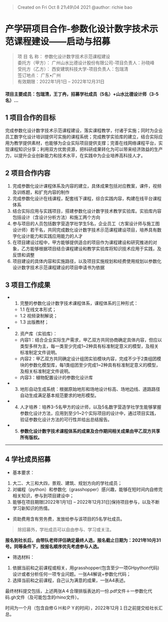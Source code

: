 > Created on Fri Oct  8 21\49\04 2021 @author: richie bao

# 产学研项目合作-参数化设计数字技术示范课程建设——启动与招募

> 项 目 名 称： 参数化设计数字技术示范课程建设\
委托方（甲方）： 广州山水比德设计股份有限公司-项目负责人：孙晓峰\
受托方（乙方）：    西安建筑科技大学-项目负责人：包瑞清    
签订地点：             广东•广州                 
有效期限：2022年1月1日 – 2022年12月31日

#### 项目主要成员：包瑞清，王丁冉，招募学社成员（5名）+山水比德设计师（3-5名）...

## 1 项目合作的目标

完成参数化设计数字技术示范课程建设，落实课程教学，付诸于实施；同时为企业员工数字化设计培训提供可实施的课程系统；完成教学实验库的建立，结合实际应用为教学提供素材，也能够为企业实际项目提供支撑；完善在线网络课程平台，实现课程知识分享；利用双方优势资源，把科研成果转化为可以带来经济效益的生产力，以提升企业创新能力和技术水平，在实践中为企业培养高科技人才。

## 2 项目合作内容
1. 完成参数化设计课程体系及内容的建立，具体成果包括对应教案，课件，视频及训练题，和扩充内容的制作
2. 完成参数化设计在线课程，配套线下课程，综合实践内容，构建在线平台课程体系
3. 结合实际应用与实践项目，搭建参数化设计数字技术教学实验库。实验库内容包括设计（含设计分析方法）和施工两个方向
4. 参与项目的人员包括数字营造学社学生5名，企业员工（方案设计师与施工图设计师）若干名，共同完成数化设计数字技术示范课程建设项目，培养具有数字化设计能力和实践应用能力的人才
5. 在项目建设过程中，甲方能够提供适合的项目作为课程建设和研究推进的对象，乙方能够根据项目结合课程建设和教学实验库将知识技术应用于实践，及反馈和调整
6. 项目建设的具体内容和实施路径，以及项目实施规划和经费使用规划以参数化设计数字技术示范课程建设的项目申请书为依据

## 3 项目工作成果
- 1. 完整的参数化设计数字技术课程体系，课程体系的三种形式：
    - 1.1 在线文本形式；
    - 1.2 视频录制解说；
    - 1.3 出版教材；

- 2. 资产库（实验库）：
    - 内容1：结合企业实际生产需求，甲乙双方共同协商确定具体内容，但应以类型多样为主，每一类至少完成1~2种具有标准制定意义的模型，及相关标准制定文件说明。
    - 内容2：甲乙双方共同确定设计组团实验模块内容，完成不少于2类组团模块的参数化模型库，每1类组团至少完成1~2种具有标准制定意义的模型，及相关标准制定文件说明。
    - 内容3：植物配置设计的参数化设计库

- 3. 地形自动生成系统：根据原始地形和场地设计标高、场地边线、道路路径自动生成满足基本规范要求的地形模型。
- 4. 人才培养：培养3-5名甲方的设计师，以及5名数字营造学社学生能够掌握参数化设计方法，应用到至少1~2个实际项目的设计中，通过项目实践，验证参数化设计方法的可行性并给出总结报告。
- 5. **参数化设计数字技术课程体系的成果及合作期间相关成果由甲乙双方共享所有版权。**

---

## 4 学社成员招募
* 基本要求：

1. 大二、大三和大四，景观、建筑、规划方向的学社成员；
2. 对编程（python）和参数化（grasshopper）感兴趣，能够在短时间内自修完相关知识，参与到项目建设中；
3. 能够在项目期限[2022年1月1日 – 2022年12月31日]保持项目参与，以及不断学习新知识的热情。

* 资助费用含有劳务费，发放给参与该项目的5名学社成员。

> 除招募外，学社成员可以自由参与、学习或关注。

**报名到社长后，由带队老师评估确定最终人选，报名截止日期为：2021年10月31号。同等条件下，按报名顺序优先考虑参与人选。**

* 筛选材料：

1. 依据当前和之前课程或相关，用grasshopper(包含至少一项GHpython代码)设计或者分析任何一项专业问题。一张A4解说+参数化代码；
2. 选择当前和之前课程，自己认为满意的成果，一张A4表述。

最终材料提交包括，上述两张A４合理排版表达的一份.pdf文件＋一参数化代码.gh文件（及可能包含的rhino文件）。

时间为一个月（包含自修ＧＨ和ＰＹ的时间），2022年12月１日之前提交给社长汇总。





